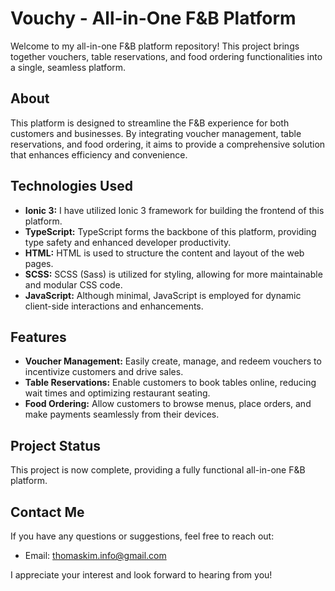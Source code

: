 # Vouchy - All-in-One F&B Platform

Welcome to my all-in-one F&B platform repository! This project brings together vouchers, table reservations, and food ordering functionalities into a single, seamless platform.

## About

This platform is designed to streamline the F&B experience for both customers and businesses. By integrating voucher management, table reservations, and food ordering, it aims to provide a comprehensive solution that enhances efficiency and convenience.

## Technologies Used

- **Ionic 3:** I have utilized Ionic 3 framework for building the frontend of this platform.
- **TypeScript:** TypeScript forms the backbone of this platform, providing type safety and enhanced developer productivity.
- **HTML:** HTML is used to structure the content and layout of the web pages.
- **SCSS:** SCSS (Sass) is utilized for styling, allowing for more maintainable and modular CSS code.
- **JavaScript:** Although minimal, JavaScript is employed for dynamic client-side interactions and enhancements.

## Features

- **Voucher Management:** Easily create, manage, and redeem vouchers to incentivize customers and drive sales.
- **Table Reservations:** Enable customers to book tables online, reducing wait times and optimizing restaurant seating.
- **Food Ordering:** Allow customers to browse menus, place orders, and make payments seamlessly from their devices.

## Project Status

This project is now complete, providing a fully functional all-in-one F&B platform.

## Contact Me

If you have any questions or suggestions, feel free to reach out:

- Email: [thomaskim.info@gmail.com](mailto:thomaskim.info@gmail.com)

I appreciate your interest and look forward to hearing from you!
